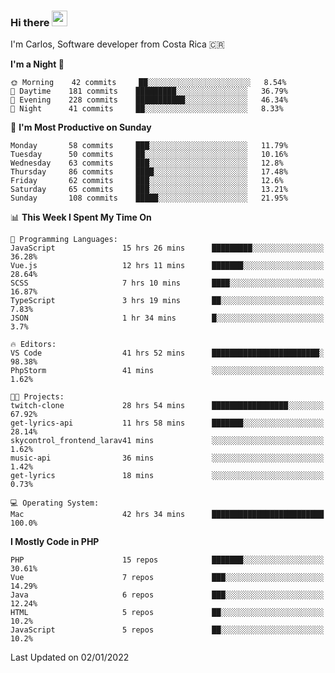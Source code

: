 ### Hi there <img src="https://media.giphy.com/media/hvRJCLFzcasrR4ia7z/giphy.gif" width="25px">

I'm Carlos, Software developer from Costa Rica 🇨🇷

<!--START_SECTION:waka-->
**I'm a Night 🦉** 

```text
🌞 Morning    42 commits     ██░░░░░░░░░░░░░░░░░░░░░░░   8.54% 
🌆 Daytime    181 commits    █████████░░░░░░░░░░░░░░░░   36.79% 
🌃 Evening    228 commits    ███████████░░░░░░░░░░░░░░   46.34% 
🌙 Night      41 commits     ██░░░░░░░░░░░░░░░░░░░░░░░   8.33%

```
📅 **I'm Most Productive on Sunday** 

```text
Monday       58 commits     ███░░░░░░░░░░░░░░░░░░░░░░   11.79% 
Tuesday      50 commits     ██░░░░░░░░░░░░░░░░░░░░░░░   10.16% 
Wednesday    63 commits     ███░░░░░░░░░░░░░░░░░░░░░░   12.8% 
Thursday     86 commits     ████░░░░░░░░░░░░░░░░░░░░░   17.48% 
Friday       62 commits     ███░░░░░░░░░░░░░░░░░░░░░░   12.6% 
Saturday     65 commits     ███░░░░░░░░░░░░░░░░░░░░░░   13.21% 
Sunday       108 commits    █████░░░░░░░░░░░░░░░░░░░░   21.95%

```


📊 **This Week I Spent My Time On** 

```text
💬 Programming Languages: 
JavaScript               15 hrs 26 mins      █████████░░░░░░░░░░░░░░░░   36.28% 
Vue.js                   12 hrs 11 mins      ███████░░░░░░░░░░░░░░░░░░   28.64% 
SCSS                     7 hrs 10 mins       ████░░░░░░░░░░░░░░░░░░░░░   16.87% 
TypeScript               3 hrs 19 mins       ██░░░░░░░░░░░░░░░░░░░░░░░   7.83% 
JSON                     1 hr 34 mins        █░░░░░░░░░░░░░░░░░░░░░░░░   3.7%

🔥 Editors: 
VS Code                  41 hrs 52 mins      ████████████████████████░   98.38% 
PhpStorm                 41 mins             ░░░░░░░░░░░░░░░░░░░░░░░░░   1.62%

🐱‍💻 Projects: 
twitch-clone             28 hrs 54 mins      █████████████████░░░░░░░░   67.92% 
get-lyrics-api           11 hrs 58 mins      ███████░░░░░░░░░░░░░░░░░░   28.14% 
skycontrol_frontend_larav41 mins             ░░░░░░░░░░░░░░░░░░░░░░░░░   1.62% 
music-api                36 mins             ░░░░░░░░░░░░░░░░░░░░░░░░░   1.42% 
get-lyrics               18 mins             ░░░░░░░░░░░░░░░░░░░░░░░░░   0.73%

💻 Operating System: 
Mac                      42 hrs 34 mins      █████████████████████████   100.0%

```

**I Mostly Code in PHP** 

```text
PHP                      15 repos            ███████░░░░░░░░░░░░░░░░░░   30.61% 
Vue                      7 repos             ███░░░░░░░░░░░░░░░░░░░░░░   14.29% 
Java                     6 repos             ███░░░░░░░░░░░░░░░░░░░░░░   12.24% 
HTML                     5 repos             ██░░░░░░░░░░░░░░░░░░░░░░░   10.2% 
JavaScript               5 repos             ██░░░░░░░░░░░░░░░░░░░░░░░   10.2%

```



 Last Updated on 02/01/2022
<!--END_SECTION:waka-->
